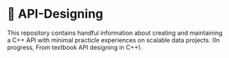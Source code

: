 # :memo: API-Designing

This repository contains handful information about creating and maintaining a C++ API with minimal practicle experiences on scalable data projects. (In progress, From textbook API designing in C++).
